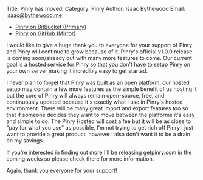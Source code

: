 Title: Pinry has moved!
Category: Pinry
Author: Isaac Bythewood
Email: isaac@bythewood.me

 * [Pinry on BitBucket (Primary)](https://bitbucket.org/pinry/pinry)
 * [Pinry on GitHub (Mirror)](https://github.com/pinry/pinry)

I would like to give a huge thank you to everyone for your support of Pinry and
Pinry will continue to grow because of it. Pinry's official v1.0.0 release is
coming soon/already out with many more features to come. Our current goal is a
hosted service for Pinry so that you don't have to setup Pinry on your own
server making it incredibly easy to get started.

I never plan to forget that Pinry was built as an open platform, our hosted
setup may contain a few more features as the simple benefit of us hosting it but
the core of Pinry will always remain open-source, free, and continuously updated
because it's exactly what I use in Pinry's hosted environment. There will be
many great import and export features too so that if someone decides they want
to move between the platforms it's easy and simple to do. The Pinry Hosted will
cost a fee but it will be as close to "pay for what you use" as possible, I'm
not trying to get rich off Pinry I just want to provide a great product, however
I also don't want it to be a drain on my savings.

If you're interested in finding out more I'll be releasing
[getpinry.com](http://getpinry.com/) in the coming weeks so please check there
for more information.

Again, thank you everyone for your support!

